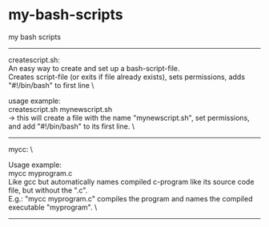 # my-bash-scripts
my bash scripts

-----------------------------

createscript.sh: \
An easy way to create and set up a bash-script-file. \
Creates script-file (or exits if file already exists), sets permissions, adds "#!/bin/bash" to first line \

usage example: \
createscript.sh mynewscript.sh \
-> this will create a file with the name "mynewscript.sh", set permissions, and add "#!/bin/bash" to its first line.  \

-----------------------------

mycc: \

Usage example: \
mycc myprogram.c \
Like gcc but automatically names compiled c-program like its source code file, but without the ".c". \
E.g.: "mycc myprogram.c" compiles the program and names the compiled executable "myprogram". \

----------------------------

